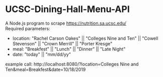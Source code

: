 # UCSC-Dining-Hall-Menu-API

A Node.js program to scrape https://nutrition.sa.ucsc.edu/  
Required parameters:
<ul>
	<li>location: "Rachel Carson Oakes" || "Colleges Nine and Ten" || "Cowell Stevenson" || "Crown Merrill" || "Porter Kresge"</li>
	<li>meal: "Breakfest" || "Lunch" || "Dinner" || "Late Night"  </li>
	<li>date: "today" || "mm/dd/yy"  </li>
</ul>
example call: http://localhost:8080/?location=Colleges Nine and Ten&meal=Breakfest&date=10/18/2019
 
